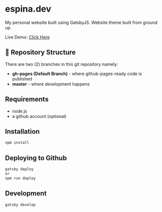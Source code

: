 # espina.dev
My personal website built using GatsbyJS. Website theme built from ground up.

Live Demo: [Click Here](http://espina.dev)

## 🧀 Repository Structure
There are two (2) branches in this git repository namely:
- **gh-pages (Default Branch)** - where github-pages-ready code is published
- **master** - where development happens


## Requirements
- node.js
- a github account (optional)

## Installation
```bash
npm install
```

## Deploying to Github
```bash
gatsby deploy
or
npm run deploy
```

## Development
```bash
gatsby develop
```
